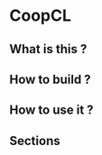# CoopCL

What is this ? 
--------------

How to build ?
---------------

How to use it ?
----------------

Sections
--------------

